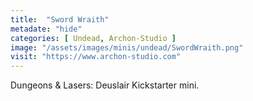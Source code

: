 ```yaml
---
title:  "Sword Wraith"
metadate: "hide"
categories: [ Undead, Archon-Studio ]
image: "/assets/images/minis/undead/SwordWraith.png"
visit: "https://www.archon-studio.com"
---
```

Dungeons & Lasers: Deuslair Kickstarter mini.